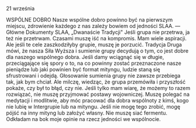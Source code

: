 21 września

WSPÓLNE DOBRO
 Nasze wspólne dobro powinno być na pierwszym miejscu, zdrowienie każdego z nas zależy bowiem od jedności SLAA. — Główne Dokumenty SLAA, „Dwanaście Tradycji"
 Jeśli grupa nie przetrwa, ja też nie przetrwam. Czasami muszę iść na kompromis. Mam wiele aspiracji. Ale jeśli te cele zaszkodziłyby grupie, muszę je porzucić. Tradycja Druga mówi, że nasza Siła Wyższa i sumienie grupy decydują o tym, co jest dobre dla naszego wspólnego dobra. Jeśli damy wciągnąć się w długie, przeciągające się spory o to, na co powinny zostać przeznaczone nasze pieniądze lub jaki powinien być format mityngu, ludzie staną się sfrustrowani i odejdą. Głosowanie sumienia grupy nie zawsze przebiega tak, jak bym chciał. Ale milczę, wiedząc, że grupa przemówiła i przyszłość pokaże, czy był to błąd, czy nie. Jeśli tylko mam wiarę, że możemy to razem rozwiązać, nie muszę przyjmować postawy wojowniczej. Muszę polegać na medytacji i modlitwie, aby móc pracować dla dobra wspólnoty z kimś, kogo nie lubię w Intergrupie lub na mityngu. Jeśli nie mogę tego zrobić, mogę pójść na inny mityng lub założyć własny. Nie muszę siać fermentu. 
 Odkładam na bok moje opinie na rzecz jedności we wspólnocie.
